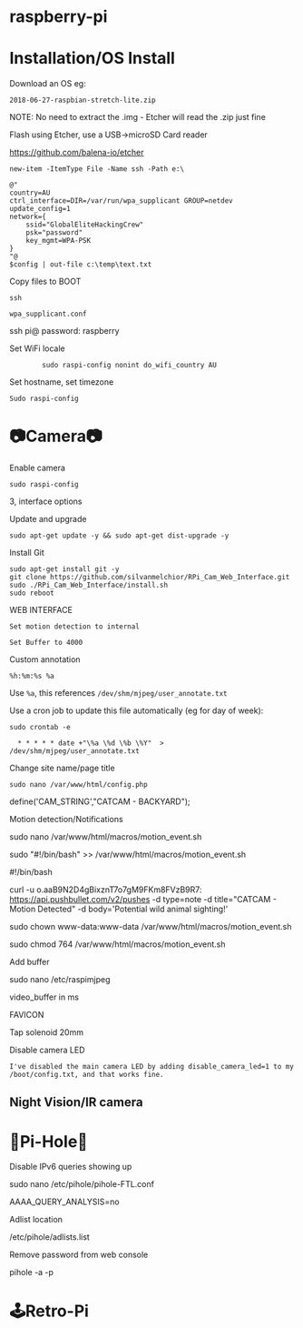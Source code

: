 # raspberry-pi


<h1>Installation/OS Install</h1>

Download an OS eg: 

````
2018-06-27-raspbian-stretch-lite.zip
````

NOTE: No need to extract the .img - Etcher will read the .zip just fine


Flash using Etcher, use a USB->microSD Card reader 

https://github.com/balena-io/etcher

````
new-item -ItemType File -Name ssh -Path e:\ 
````


````
@"
country=AU
ctrl_interface=DIR=/var/run/wpa_supplicant GROUP=netdev
update_config=1
network={
	ssid="GlobalEliteHackingCrew"
	psk="password"
	key_mgmt=WPA-PSK
}
"@
$config | out-file c:\temp\text.txt
```````

Copy files to BOOT 
````
ssh 

wpa_supplicant.conf 
````

ssh pi@<ipaddress>
password: raspberry
        
        
Set WiFi locale
````
        sudo raspi-config nonint do_wifi_country AU
````
	


Set hostname, set timezone

````
Sudo raspi-config 
```` 

<h1>📷Camera📷</h1>
        
Enable camera

````
sudo raspi-config
````
	
3, interface options
	

Update and upgrade

````
sudo apt-get update -y && sudo apt-get dist-upgrade -y
````
	
Install Git
	
````        
sudo apt-get install git -y
git clone https://github.com/silvanmelchior/RPi_Cam_Web_Interface.git 
sudo ./RPi_Cam_Web_Interface/install.sh
sudo reboot
````
	
WEB INTERFACE 

    Set motion detection to internal 

    Set Buffer to 4000 

 

Custom annotation 

````
%h:%m:%s %a 
````
 

Use ````%a````, this references ````/dev/shm/mjpeg/user_annotate.txt````

Use a cron job to update this file automatically (eg for day of week): 

````sudo crontab -e````

````
  * * * * * date +"\%a \%d \%b \%Y"  > /dev/shm/mjpeg/user_annotate.txt 
````
 

 

Change site name/page title 
````
sudo nano /var/www/html/config.php 
````
define('CAM_STRING',"CATCAM - BACKYARD"); 

 

 

Motion detection/Notifications 

 

 
	

sudo nano /var/www/html/macros/motion_event.sh 

 
	

sudo "#!/bin/bash" >>  /var/www/html/macros/motion_event.sh 

 
 
	

#!/bin/bash 

curl -u o.aaB9N2D4gBixznT7o7gM9FKm8FVzB9R7: https://api.pushbullet.com/v2/pushes -d type=note -d title="CATCAM - Motion Detected" -d body='Potential wild animal sighting!' 

 
	

sudo chown www-data:www-data /var/www/html/macros/motion_event.sh 

sudo chmod 764 /var/www/html/macros/motion_event.sh 

 

Add buffer  

sudo nano /etc/raspimjpeg 

video_buffer in ms 

 
FAVICON 



 

Tap solenoid 
20mm 

 
Disable camera LED

	I've disabled the main camera LED by adding disable_camera_led=1 to my /boot/config.txt, and that works fine.

 
	
<h2>Night Vision/IR camera</h2>

	
<h1>🚫Pi-Hole🚫</h1>

Disable IPv6 queries showing up 

sudo nano /etc/pihole/pihole-FTL.conf 

AAAA_QUERY_ANALYSIS=no 

 

 

Adlist location 

/etc/pihole/adlists.list 

 

Remove password from web console 

pihole -a -p 
	
	
<h1>🕹Retro-Pi</h1>

